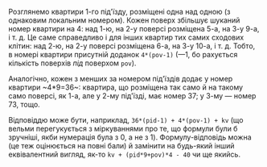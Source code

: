 Розглянемо квартири 1-го під'їзду, розміщені одна над одною (з однаковим локальним номером). Кожен поверх збільшує шуканий номер квартири на&nbsp;4: над 1-ю, на&nbsp;2-у поверсі розміщена 5-а, на&nbsp;3-у 9-а, і&nbsp;т. д. Це саме справедливо і&nbsp;для інших квартир тих самих сходових клітин: над 2-ю, на&nbsp;2-у поверсі розміщена 6-а, на&nbsp;3-у 10-а, і&nbsp;т. д. Тобто, в&nbsp;номері квартири присутній доданок `4*(pov-1)` (—1, бо рахується кількість поверхів *під* поверхом `pov`).

Аналогічно, кожен з&nbsp;менших за&nbsp;номером під'їздів додає у&nbsp;номер квартири ~4*9=36~: квартира, що&nbsp;розміщена так само й&nbsp;на такому само поверсі, як&nbsp;1-а, але у&nbsp;2-му під'їзді, має номер 37; у&nbsp;3-му — номер 73, тощо.

Відповіддю може бути, наприклад, `36*(pid-1) + 4*(pov-1) + kv` (що вельми перегукується з&nbsp;міркуваннями про те, що&nbsp;формули були б зручніші, якби нумерація була з&nbsp;0, а&nbsp;не з&nbsp;1). Формулу-відповідь можна (це&nbsp;теж оцінюється на&nbsp;повні бали) й&nbsp;замінити на&nbsp;будь-який інший еквівалентний вигляд, як-то `kv + (pid*9+pov)*4 - 40` чи&nbsp;ще якийсь.
